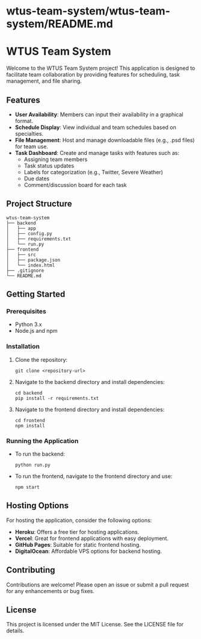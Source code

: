 # wtus-team-system/wtus-team-system/README.md

# WTUS Team System

Welcome to the WTUS Team System project! This application is designed to facilitate team collaboration by providing features for scheduling, task management, and file sharing.

## Features

- **User Availability**: Members can input their availability in a graphical format.
- **Schedule Display**: View individual and team schedules based on specialties.
- **File Management**: Host and manage downloadable files (e.g., .psd files) for team use.
- **Task Dashboard**: Create and manage tasks with features such as:
  - Assigning team members
  - Task status updates
  - Labels for categorization (e.g., Twitter, Severe Weather)
  - Due dates
  - Comment/discussion board for each task

## Project Structure

```
wtus-team-system
├── backend
│   ├── app
│   ├── config.py
│   ├── requirements.txt
│   └── run.py
├── frontend
│   ├── src
│   ├── package.json
│   └── index.html
├── .gitignore
└── README.md
```

## Getting Started

### Prerequisites

- Python 3.x
- Node.js and npm

### Installation

1. Clone the repository:
   ```
   git clone <repository-url>
   ```

2. Navigate to the backend directory and install dependencies:
   ```
   cd backend
   pip install -r requirements.txt
   ```

3. Navigate to the frontend directory and install dependencies:
   ```
   cd frontend
   npm install
   ```

### Running the Application

- To run the backend:
  ```
  python run.py
  ```

- To run the frontend, navigate to the frontend directory and use:
  ```
  npm start
  ```

## Hosting Options

For hosting the application, consider the following options:

- **Heroku**: Offers a free tier for hosting applications.
- **Vercel**: Great for frontend applications with easy deployment.
- **GitHub Pages**: Suitable for static frontend hosting.
- **DigitalOcean**: Affordable VPS options for backend hosting.

## Contributing

Contributions are welcome! Please open an issue or submit a pull request for any enhancements or bug fixes.

## License

This project is licensed under the MIT License. See the LICENSE file for details.
